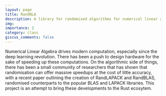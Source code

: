 ```yaml
---
layout: page
title: RandNLA
description: A library for randomised algorithms for numerical linear algebra, written in Rust
img:
importance: 2
category: class
giscus_comments: false
---
```


Numerical Linear Algebra drives modern computation, especially since the deep learning revolution. There has been a push to design hardware for the sake of speeding up these computations. On the algorithmic side of things, there has been a small community of researchers that has shown that randomisation can offer massive speedups at the cost of little accuracy, with a recent paper outlining the creation of RandLAPACK and RandBLAS, randomised counterparts to the popular BLAS and LAPACK libraries. This project is an attempt to bring these developments to the Rust ecosytem.
